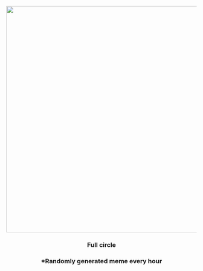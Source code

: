 <p align="center">
        <img src="https://i.redd.it/l5nck4ddhjf91.jpg" width="600" height="600">
        </p>
        <h3 align="center">Full circle</h3>
        <h3 align="center">*Randomly generated meme every hour</h3>
    